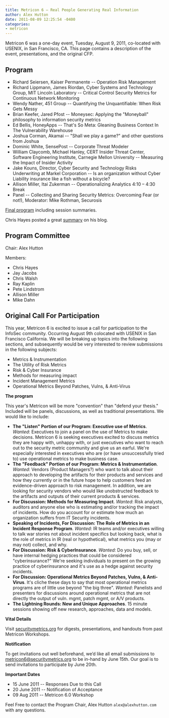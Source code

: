 ```yaml
---
title: Metricon 6 — Real People Generating Real Information
author: Alex Hutton
date: 2011-08-09 12:25:54 -0400
categories:
- metricon
---
```


Metricon 6 was a one-day event, Tuesday, August 9, 2011, co-located with USENIX, in San Francisco, CA. This page contains a description of the event, presentations, and the original CFP.

<!-- more -->

## Program
 
* Richard Seiersen, Kaiser Permanente -- Operation Risk Management
* Richard Lippmann, James Riordan, Cyber Systems and Technology Group, MIT Lincoln Laboratory
 -- Critical Control Security Metrics for Continuous Network Monitoring
* Wendy Nather, 451 Group -- Quantifying the Unquantifiable: When Risk Gets Messy
* Brian Keefer, Jared Pfost -- Moneysec: Applying the "Moneyball" philosophy to information security metrics
* Ed Bellis, HoneyApps -- That's So Meta: Gleaning Business Context In The Vulnerability Warehouse
* Joshua Corman, Akamai -- "Shall we play a game?" and other questions from Joshua
* Dominic White, SensePost -- Corporate Threat Modeler
* William Claycomb, Michael Hanley, CERT Insider Threat
Center, Software Engineering Institute, Carnegie Mellon
University -- Measuring the Impact of Insider Activity
* Jake Kouns, Director, Cyber Security and Technology Risks Underwriting at Markel Corporation -- Is an organization without Cyber Liability insurance like a fish without a bicycle?
* Allison Miller, Itai Zukerman -- Operationalizing Analytics 
4:10 &#x2013; 4:30 Break
* Panel -- Collecting and Sharing Security Metrics: Overcoming Fear (or not!), Moderator: Mike Rothman, Securosis 

[Final program](/attachments/Metricon-6-Final-Program.pdf) including session summaries.

Chris Hayes posted a great [summary](http://risktical.com/2011/08/10/metricon-6-wrap-up/) on his blog. 
 
## Program Committee

Chair: Alex Hutton

Members: 

* Chris Hayes
* Jay Jacobs
* Chris Walsh
* Ray Kaplin
* Pete Lindstrom
* Allison Miller
* Mike Dahn
 
## Original Call For Participation
 
This year, Metricon 6 is excited to issue a call for participation to the InfoSec community.  Occurring August 9th colocated with USENIX in San Francisco California. We will be breaking up topics into the following sections, and subsequently would be very interested to review submissions in the following subjects:

*	Metrics & Instrumentation 
*	The Utility of Risk Metrics 
*	Risk & Cyber Insurance 
*	Methods for measuring impact 
*	Incident Management Metrics 
*	Operational Metrics Beyond Patches, Vulns, & Anti-Virus 
 
__The program__

This year's Metricon will be more "convention" than "defend your thesis."  Included will be panels, discussions, as well as traditional presentations.  We would like to include:

* __The "Listen" Portion of our Program: Executive use of Metrics__. _Wanted_: Executives to join a panel on the use of Metrics to make decisions. Metricon 6 is seeking executives excited to discuss metrics they are happy with, unhappy with, or just executives who want to reach out to the security metric community and give us an earful. We're especially interested in executives who are (or have unsuccessfully tried to) use operational metrics to make business case.
* __The "Feedback" Portion of our Program: Metrics & Instrumentation__. _Wanted_: Vendors (Product Managers?) who want to talk about their approach to developing the artifacts for their products and services and how they currently or in the future hope to help customers feed an evidence-driven approach to risk management. In addition, we are looking for security vendors who would like unobstructed feedback to the artifacts and outputs of their current products & services.
* __For Discussion: Methods for Measuring Impact__. _Wanted_: Risk analysts, auditors and anyone else who is estimating and/or tracking the impact of incidents.  How do you account for or estimate how much an organization suffers from IT Security incidents.
* __Speaking of Incidents, For Discussion: The Role of Metrics in an Incident Response Program__. _Wanted:_ IR teams and/or executives willing to talk war stories not about incident specifics but looking back, what is the role of metrics in IR (real or hypothetical), what metrics you (may or may not) collect, and why.
* __For Discussion: Risk & CyberInsurance__. _Wanted:_  Do you buy, sell, or have internal hedging practices that could be considered "cyberinsurance?" We're seeking individuals to present on the growing practice of cyberinsurance and it's use as a hedge against security incidents.
* __For Discussion:  Operational Metrics Beyond Patches, Vulns, & Anti-Virus__. It's cliche these days to say that most operational metrics programs are of little use beyond "the big three". _Wanted_: Panelists and presenters for discussions around operational metrics that are not directly the output of vuln. mgmt, patch mgmt, or A/V products.
* __The Lightning Rounds: New and Unique Approaches__. 15 minute sessions showing off new research, approaches, data and models.

__Vital Details__

Visit [securitymetrics.org](/categories/metricon/) for digests, presentations, and handouts from
past Metricon Workshops.

__Notification__

To get invitations out well beforehand, we&rsquo;d like all email submissions to metricon6@securitymetrics.org to be in-hand by June 15th. Our goal is to send invitations to participate by June 20th.

__Important Dates__
 
* 15 June 2011 -- Responses Due to this Call
* 20 June 2011 -- Notification of Acceptance
* 09 Aug 2011 -- Metricon 6.0 Workshop

Feel Free to contact the Program Chair, Alex Hutton `alex@alexhutton.com` with any questions. 
